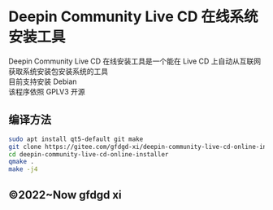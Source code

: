 # Deepin Community Live CD 在线系统安装工具
Deepin Community Live CD 在线安装工具是一个能在 Live CD 上自动从互联网获取系统安装包安装系统的工具  
目前支持安装 Debian  
该程序依照 GPLV3 开源

## 编译方法
```bash
sudo apt install qt5-default git make
git clone https://gitee.com/gfdgd-xi/deepin-community-live-cd-online-installer
cd deepin-community-live-cd-online-installer
qmake .
make -j4
```

## ©2022~Now gfdgd xi